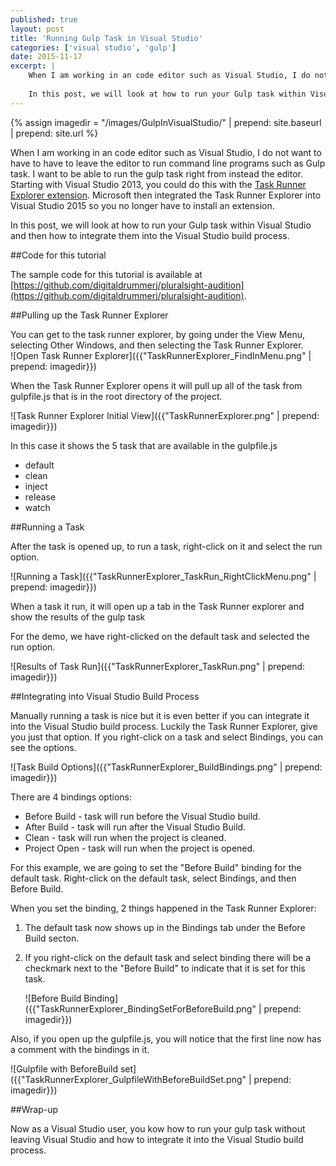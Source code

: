```yaml
---
published: true
layout: post
title: 'Running Gulp Task in Visual Studio'
categories: ['visual studio', 'gulp']
date: 2015-11-17
excerpt: | 
    When I am working in an code editor such as Visual Studio, I do not want to have to have to leave the editor to run command line programs such as Gulp task.  I want to be able to run the gulp task right from instead the editor.  Starting with Visual Studio 2013, you could do this with the [Task Runner Explorer extension](https://visualstudiogallery.msdn.microsoft.com/8e1b4368-4afb-467a-bc13-9650572db708).  Microsoft then integrated the Task Runner Explorer into Visual Studio 2015 so you no longer have to install an extension.   
    
    In this post, we will look at how to run your Gulp task within Visual Studio and then how to integrate them into the Visual Studio build process.
---
```

{% assign imagedir = "/images/GulpInVisualStudio/" | prepend: site.baseurl | prepend: site.url %}

When I am working in an code editor such as Visual Studio, I do not want to have to have to leave the editor to run command line programs such as Gulp task.  I want to be able to run the gulp task right from instead the editor.  Starting with Visual Studio 2013, you could do this with the [Task Runner Explorer extension](https://visualstudiogallery.msdn.microsoft.com/8e1b4368-4afb-467a-bc13-9650572db708).  Microsoft then integrated the Task Runner Explorer into Visual Studio 2015 so you no longer have to install an extension.   

In this post, we will look at how to run your Gulp task within Visual Studio and then how to integrate them into the Visual Studio build process.

##Code for this tutorial

The sample code for this tutorial is available at [https://github.com/digitaldrummerj/pluralsight-audition](https://github.com/digitaldrummerj/pluralsight-audition).


##Pulling up the Task Runner Explorer 

You can get to the task runner explorer, by going under the View Menu, selecting Other Windows, and then selecting the Task Runner Explorer.  
![Open Task Runner Explorer]({{"TaskRunnerExplorer_FindInMenu.png" | prepend: imagedir}}) 


When the Task Runner Explorer opens it will pull up all of the task from gulpfile.js that is in the root directory of the project.

![Task Runner Explorer Initial View]({{"TaskRunnerExplorer.png" | prepend: imagedir}})

In this case it shows the 5 task that are available in the gulpfile.js

* default
* clean
* inject
* release
* watch

##Running a Task

After the task is opened up, to run a task, right-click on it and select the run option.  
 
![Running a Task]({{"TaskRunnerExplorer_TaskRun_RightClickMenu.png" | prepend: imagedir}})

When a task it run, it will open up a tab in the Task Runner explorer and show the results of the gulp task

For the demo, we have right-clicked on the default task and selected the run option. 

![Results of Task Run]({{"TaskRunnerExplorer_TaskRun.png" | prepend: imagedir}})

##Integrating into Visual Studio Build Process

Manually running a task is nice but it is even better if you can integrate it into the Visual Studio build process.  Luckily the Task Runner Explorer, give you just that option.  If you right-click on a task and select Bindings, you can see the options.  

![Task Build Options]({{"TaskRunnerExplorer_BuildBindings.png" | prepend: imagedir}})

There are 4 bindings options:

* Before Build - task will run before the Visual Studio build.
* After Build - task will run after the Visual Studio Build.
* Clean - task will run when the project is cleaned.
* Project Open - task will run when the project is opened.

For this example, we are going to set the "Before Build" binding for the default task.  Right-click on the default task, select Bindings, and then Before Build.  

When you set the binding, 2 things happened in the Task Runner Explorer:

1. The default task now shows up in the Bindings tab under the Before Build secton.  
1. If you right-click on the default task and select binding there will be a checkmark next to the "Before Build" to indicate that it is set for this task.

    ![Before Build Binding]({{"TaskRunnerExplorer_BindingSetForBeforeBuild.png"  | prepend: imagedir}})


Also, if you open up the gulpfile.js, you will notice that the first line now has a comment with the bindings in it.

![Gulpfile with BeforeBuild set]({{"TaskRunnerExplorer_GulpfileWithBeforeBuildSet.png" | prepend: imagedir}})


##Wrap-up

Now as a Visual Studio user, you kow how to run your gulp task without leaving Visual Studio and how to integrate it into the Visual Studio build process.        